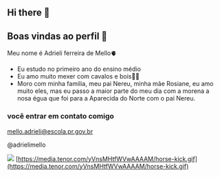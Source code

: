 ## Hi there 👋
## Boas vindas ao perfil 💙

Meu nome é Adrieli ferreira de Mello🫀

- Eu estudo no primeiro ano do ensino médio
- Eu amo muito mexer com cavalos e bois🐴🐮
- Moro com minha familia, meu pai Nereu, 
minha mãe Rosiane, eu amo muito eles, 
mas eu passo a maior parte do meu dia com a morena a nosa égua
que foi para a Aparecida do Norte com o pai Nereu.

### você entrar em contato comigo

mello.adrieli@escola.pr.gov.br

@adrielimello

![](https://media.tenor.com/yVnsMHtfWVwAAAAM/horse-kick.gif)
[https://media.tenor.com/yVnsMHtfWVwAAAAM/horse-kick.gif](https://media.tenor.com/yVnsMHtfWVwAAAAM/horse-kick.gif)
